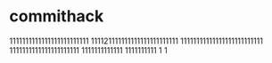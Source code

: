 # commithack
1111111111111111111111111
111121111111111111111111111
11111111111111111111111111
1111111111111111111111
1111111111111
1111111111
1
1

